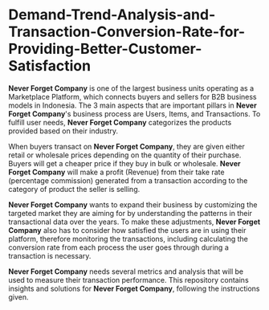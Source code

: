 # Demand-Trend-Analysis-and-Transaction-Conversion-Rate-for-Providing-Better-Customer-Satisfaction

**Never Forget Company** is one of the largest business units operating as a Marketplace Platform, which connects buyers and sellers for B2B business models in Indonesia. The 3 main aspects that are important pillars in **Never Forget Company**'s business process are Users, Items, and Transactions. To fulfill user needs, **Never Forget Company** categorizes the products provided based on their industry.

When buyers transact on **Never Forget Company**, they are given either retail or wholesale prices depending on the quantity of their purchase. Buyers will get a cheaper price if they buy in bulk or wholesale. **Never Forget Company** will make a profit (Revenue) from their take rate (percentage commission) generated from a transaction according to the category of product the seller is selling.

**Never Forget Company** wants to expand their business by customizing the targeted market they are aiming for by understanding the patterns in their transactional data over the years. To make these adjustments, **Never Forget Company** also has to consider how satisfied the users are in using their platform, therefore monitoring the transactions, including calculating the conversion rate from each process the user goes through during a transaction is necessary. 

**Never Forget Company** needs several metrics and analysis that will be used to measure their transaction performance. This repository contains insights and solutions for **Never Forget Company**, following the instructions given.